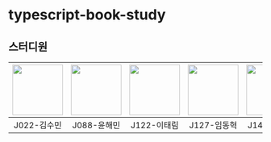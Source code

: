 # typescript-book-study


## 스터디원

| <a href="https://github.com/milk717"><img src="https://avatars.githubusercontent.com/u/57657868?v=4" width="100"></a> | <a href="https://github.com/Yoon-Hae-Min"><img src="https://avatars.githubusercontent.com/u/49224104?v=4" width="100"></a> | <a href="https://github.com/ttaerrim"><img src="https://avatars.githubusercontent.com/u/43867711?v=4" width="100"></a> | <a href="https://github.com/ldhbenecia"><img src="https://avatars.githubusercontent.com/u/77393976?v=4" width="100"></a>| <a href="https://github.com/mahwin"><img src="https://avatars.githubusercontent.com/u/78193416?v=4" width="100"></a> |
| :---: | :---: | :---: | :--: | :--: |
| J022-김수민 | J088-윤해민 | J122-이태림 | J127-임동혁 | J140-정유석 | 
